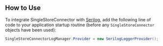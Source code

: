 ## How to Use

To integrate SingleStoreConnector with [Serilog](https://serilog.net/), add the following line of code to your application startup routine (before any `SingleStoreConnector` objects have been used):

```csharp
SingleStoreConnectorLogManager.Provider = new SerilogLoggerProvider();
```
